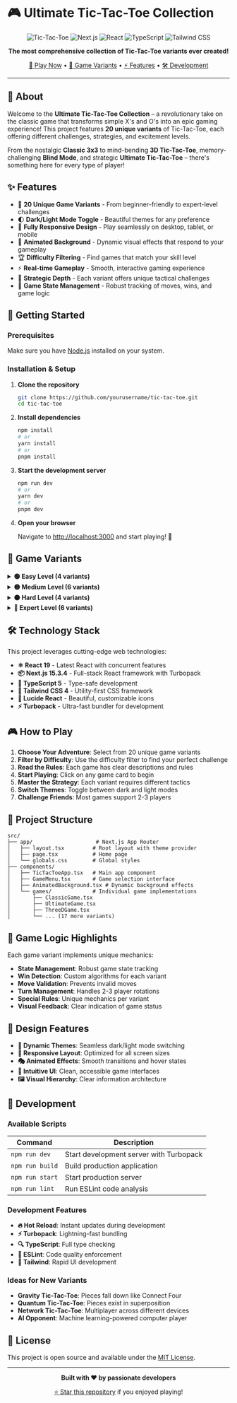 # 🎮 Ultimate Tic-Tac-Toe Collection

<div align="center">

![Tic-Tac-Toe](https://img.shields.io/badge/Game-Tic--Tac--Toe-blue?style=for-the-badge)
![Next.js](https://img.shields.io/badge/Next.js-15.3.4-black?style=for-the-badge&logo=next.js)
![React](https://img.shields.io/badge/React-19.0.0-61DAFB?style=for-the-badge&logo=react)
![TypeScript](https://img.shields.io/badge/TypeScript-5.0-3178C6?style=for-the-badge&logo=typescript)
![Tailwind CSS](https://img.shields.io/badge/Tailwind-4.0-06B6D4?style=for-the-badge&logo=tailwindcss)

**The most comprehensive collection of Tic-Tac-Toe variants ever created!**

[🚀 Play Now](#-getting-started) • [🎯 Game Variants](#-game-variants) • [⚡ Features](#-features) • [🛠️ Development](#-development)

</div>

---

## 🌟 About

Welcome to the **Ultimate Tic-Tac-Toe Collection** – a revolutionary take on the classic game that transforms simple X's and O's into an epic gaming experience! This project features **20 unique variants** of Tic-Tac-Toe, each offering different challenges, strategies, and excitement levels.

From the nostalgic **Classic 3x3** to mind-bending **3D Tic-Tac-Toe**, memory-challenging **Blind Mode**, and strategic **Ultimate Tic-Tac-Toe** – there's something here for every type of player!

## ✨ Features

- 🎲 **20 Unique Game Variants** - From beginner-friendly to expert-level challenges
- 🌓 **Dark/Light Mode Toggle** - Beautiful themes for any preference
- 📱 **Fully Responsive Design** - Play seamlessly on desktop, tablet, or mobile
- 🎨 **Animated Background** - Dynamic visual effects that respond to your gameplay
- 🏆 **Difficulty Filtering** - Find games that match your skill level
- ⚡ **Real-time Gameplay** - Smooth, interactive gaming experience
- 🎯 **Strategic Depth** - Each variant offers unique tactical challenges
- 🔄 **Game State Management** - Robust tracking of moves, wins, and game logic

## 🚀 Getting Started

### Prerequisites

Make sure you have [Node.js](https://nodejs.org/) installed on your system.

### Installation & Setup

1. **Clone the repository**
   ```bash
   git clone https://github.com/yourusername/tic-tac-toe.git
   cd tic-tac-toe
   ```

2. **Install dependencies**
   ```bash
   npm install
   # or
   yarn install
   # or
   pnpm install
   ```

3. **Start the development server**
   ```bash
   npm run dev
   # or
   yarn dev
   # or
   pnpm dev
   ```

4. **Open your browser**
   
   Navigate to [http://localhost:3000](http://localhost:3000) and start playing! 🎉

## 🎯 Game Variants

<details>
<summary><b>🟢 Easy Level (4 variants)</b></summary>

| Game | Description | Players |
|------|-------------|---------|
| **Classic 3x3** | Traditional tic-tac-toe with 3x3 grid | 2 Players |
| **Misère Tic-Tac-Toe** | Reverse rules! Avoid making 3 in a row | 2 Players |
| **One-Dimensional** | Pure linear strategy on a single row | 2 Players |
| **Dice Tic-Tac-Toe** | Roll dice to determine move coordinates | 2 Players |

</details>

<details>
<summary><b>🟡 Medium Level (6 variants)</b></summary>

| Game | Description | Players |
|------|-------------|---------|
| **NxN Boards** | Scalable boards from 4x4 to 10x10 | 2 Players |
| **Randomized Start** | First few moves are randomly placed | 2 Players |
| **Obstacle Course** | Navigate around blocked cells and traps | 2 Players |
| **Time-Controlled** | Chess clock rules with time pressure | 2 Players |
| **Circular Board** | Clock-like circular board gameplay | 2 Players |
| **Erase & Replace** | Capture opponent's pieces after turn 3 | 2 Players |

</details>

<details>
<summary><b>🟠 Hard Level (4 variants)</b></summary>

| Game | Description | Players |
|------|-------------|---------|
| **Wild Tic-Tac-Toe** | Place either X or O on your turn | 2 Players |
| **Tic-Tac-Two** | Two parallel boards, win both to victory | 2 Players |
| **Three-Player** | 3 players on 5x5 grid with X, O, and Δ | 3 Players |
| **Numerical** | Use numbers 1-9 to sum lines to 15 | 2 Players |

</details>

<details>
<summary><b>🔴 Expert Level (6 variants)</b></summary>

| Game | Description | Players |
|------|-------------|---------|
| **3D Tic-Tac-Toe** | Multi-layer 3D boards with z-dimension | 2 Players |
| **Infinite Grid** | Unlimited grid space, get 5 in a row | 2 Players |
| **Ultimate Tic-Tac-Toe** | 9 mini boards in complex meta-game | 2 Players |
| **Power-Up Mode** | Collect special abilities and bonuses | 2 Players |
| **Move Rotation** | Limited memory, old moves disappear | 2 Players |
| **Blind Mode** | Memory challenge without seeing board | 2 Players |

</details>

## 🛠️ Technology Stack

This project leverages cutting-edge web technologies:

- **⚛️ React 19** - Latest React with concurrent features
- **📦 Next.js 15.3.4** - Full-stack React framework with Turbopack
- **🔷 TypeScript 5** - Type-safe development
- **🎨 Tailwind CSS 4** - Utility-first CSS framework
- **🎯 Lucide React** - Beautiful, customizable icons
- **⚡ Turbopack** - Ultra-fast bundler for development

## 🎮 How to Play

1. **Choose Your Adventure**: Select from 20 unique game variants
2. **Filter by Difficulty**: Use the difficulty filter to find your perfect challenge
3. **Read the Rules**: Each game has clear descriptions and rules
4. **Start Playing**: Click on any game card to begin
5. **Master the Strategy**: Each variant requires different tactics
6. **Switch Themes**: Toggle between dark and light modes
7. **Challenge Friends**: Most games support 2-3 players

## 📁 Project Structure

```
src/
├── app/                    # Next.js App Router
│   ├── layout.tsx         # Root layout with theme provider
│   ├── page.tsx           # Home page
│   └── globals.css        # Global styles
├── components/
│   ├── TicTacToeApp.tsx   # Main app component
│   ├── GameMenu.tsx       # Game selection interface
│   ├── AnimatedBackground.tsx # Dynamic background effects
│   └── games/             # Individual game implementations
│       ├── ClassicGame.tsx
│       ├── UltimateGame.tsx
│       ├── ThreeDGame.tsx
│       └── ... (17 more variants)
```

## 🧠 Game Logic Highlights

Each game variant implements unique mechanics:

- **State Management**: Robust game state tracking
- **Win Detection**: Custom algorithms for each variant
- **Move Validation**: Prevents invalid moves
- **Turn Management**: Handles 2-3 player rotations
- **Special Rules**: Unique mechanics per variant
- **Visual Feedback**: Clear indication of game status

## 🎨 Design Features

- **🌈 Dynamic Themes**: Seamless dark/light mode switching
- **📱 Responsive Layout**: Optimized for all screen sizes
- **🎭 Animated Effects**: Smooth transitions and hover states
- **🎯 Intuitive UI**: Clean, accessible game interfaces
- **🖼️ Visual Hierarchy**: Clear information architecture

## 🚀 Development

### Available Scripts

| Command | Description |
|---------|-------------|
| `npm run dev` | Start development server with Turbopack |
| `npm run build` | Build production application |
| `npm run start` | Start production server |
| `npm run lint` | Run ESLint code analysis |

### Development Features

- **🔥 Hot Reload**: Instant updates during development
- **⚡ Turbopack**: Lightning-fast bundling
- **🔍 TypeScript**: Full type checking
- **📏 ESLint**: Code quality enforcement
- **🎨 Tailwind**: Rapid UI development

### Ideas for New Variants

- **Gravity Tic-Tac-Toe**: Pieces fall down like Connect Four
- **Quantum Tic-Tac-Toe**: Pieces exist in superposition
- **Network Tic-Tac-Toe**: Multiplayer across different devices
- **AI Opponent**: Machine learning-powered computer player

## 📜 License

This project is open source and available under the [MIT License](LICENSE).

---

<div align="center">

**Built with ❤️ by passionate developers**

[⭐ Star this repository](https://github.com/yourusername/tic-tac-toe) if you enjoyed playing!

</div>

